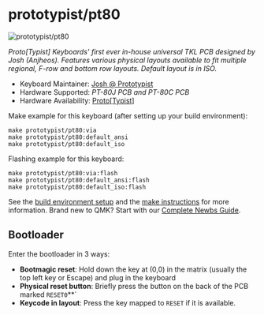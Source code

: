 # prototypist/pt80

![prototypist/pt80](https://i.imgur.com/voa3ivJ.png)

*Proto[Typist] Keyboards' first ever in-house universal TKL PCB designed by Josh (Anjheos). 
Features various physical layouts available to fit multiple regional, F-row and bottom row layouts.
Default layout is in ISO.*

* Keyboard Maintainer: [Josh @ Prototypist](https://github.com/Anjheos)
* Hardware Supported: *PT-80J PCB and PT-80C PCB*
* Hardware Availability: [Proto[Typist]](https://prototypist.net)

Make example for this keyboard (after setting up your build environment):

    make prototypist/pt80:via
    make prototypist/pt80:default_ansi
    make prototypist/pt80:default_iso

Flashing example for this keyboard:

    make prototypist/pt80:via:flash
    make prototypist/pt80:default_ansi:flash
    make prototypist/pt80:default_iso:flash

See the [build environment setup](https://docs.qmk.fm/#/getting_started_build_tools) and the [make instructions](https://docs.qmk.fm/#/getting_started_make_guide) for more information. Brand new to QMK? Start with our [Complete Newbs Guide](https://docs.qmk.fm/#/newbs).

## Bootloader

Enter the bootloader in 3 ways:

* **Bootmagic reset**: Hold down the key at (0,0) in the matrix (usually the top left key or Escape) and plug in the keyboard
* **Physical reset button**: Briefly press the button on the back of the PCB marked `RESET0`**`
* **Keycode in layout**: Press the key mapped to `RESET` if it is available.